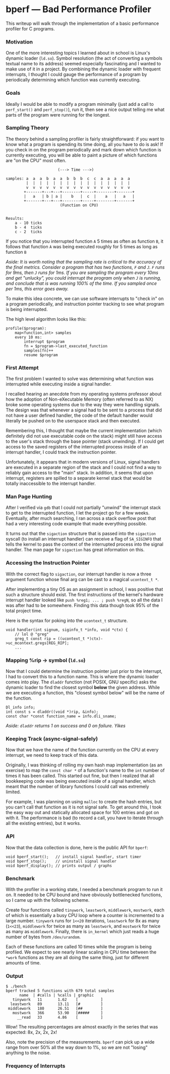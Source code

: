 
# bperf &mdash; Bad Performance Profiler


This writeup will walk through the implementation of a basic performance profiler for C programs.

### Motivation

One of the more interesting topics I learned about in school is Linux's dynamic loader (`ld.so`). Symbol resolution (the act of converting a symbols textual name to its address) seemed especially fascinating and I wanted to make use of it in a project. By combining the dynamic loader with frequent interrupts, I thought I could gauge the performance of a program by periodically determining which function was currently executing.

### Goals

Ideally I would be able to modify a program minimally (just add a call to `perf_start()` and `perf_stop()`), run it, then see a nice output telling me what parts of the program were running for the longest.

### Sampling Theory

The theory behind a sampling profiler is fairly straightforward: if you want to know what a program is spending its time doing, all you have to do is ask! If you check in on the program periodically and mark down which function is currently executing, you will be able to paint a picture of which functions are "on the CPU" most often.


```
                       (---> Time --->)

samples: a  a  a  b  a  a  b  b  b  c  c  a  a  a  a  a
         |  |  |  |  |  |  |  |  |  |  |  |  |  |  |  |
         v  v  v  v  v  v  v  v  v  v  v  v  v  v  v  v
        +-------+---+---+--------+-----+--------+-------+
        |   a   | b | a |    b   |  c  |    a   |   a   |
        +-------+---+---+--------+-----+--------+-------+
                        (Function on CPU)


Results:
    a - 10 ticks
    b - 4  ticks
    c - 2  ticks
```


If you notice that you interrupted function `A` 5 times as often as function `B`, it follows that function `A` was being executed roughly for 5 times as long as function `B`

*Aside: It is worth noting that the sampling rate is critical to the accuracy of the final metrics. Consider a program that has two functions, `F` and `J`. `F` runs for 9ms, then `J` runs for 1ms. If you are sampling the program every 10ms and get "unlucky", you could interrupt the program only when `J` is running, and conclude that is was running 100% of the time. If you sampled once per 1ms, this error goes away.*


To make this idea concrete, we can use software interrupts to "check in" on a program periodically, and instruction pointer tracking to see what program is being interrupted.

The high level algorithm looks like this:

```
profile($program):
    map<function,int> samples
    every 10 ms:
        interrupt $program
        fn = $program->last_executed_function
        samples[fn]++
        resume $program
```

### First Attempt

The first problem I wanted to solve was determining what function was interrupted while executing inside a signal handler.

I recalled hearing an anecdote from my operating systems professor about how the adoption of Non-eXecutable Memory (often referred to as NX) broke some operating systems due to the way they were handling signals. The design was that whenever a signal had to be sent to a process that did not have a user defined handler, the code of the default handler would literally be pushed on to the userspace stack and then executed.

Remembering this, I thought that maybe the current implementation (which definitely did not use executable code on the stack) might still have access to the user's stack through the base pointer (stack unwinding). If I could get access to the saved registers of the interrupted process inside of an interrupt handler, I could track the instruction pointer.

Unfortunately, it appears that in modern versions of Linux, signal handlers are executed in a separate region of the stack and I could not find a way to reliably gain access to the "main" stack. In addition, it seems that upon interrupt, registers are spilled to a separate kernel stack that would be totally inaccessible to the interrupt handler.

### Man Page Hunting

After I verified via `gdb` that I could not partially "unwind" the interrupt stack to get to the interrupted function, I let the project go for a few weeks. Eventually, after much searching, I ran across a stack overflow post that had a very interesting code example that made everything possible.

It turns out that the `sigaction` structure that is passed into the `sigaction` syscall (to install an interrupt handler) can receive a flag of `SA_SIGINFO` that tells the kernel to pass the context of the interrupted process into the signal handler. The man page for `sigaction` has great information on this.


### Accessing the Instruction Pointer

With the correct flag to `sigaction`, our interrupt handler is now a three argument function whose final arg can be cast to a magical `ucontext_t *`.

After implementing a tiny OS as an assignment in school, I was positive that such a structure should exist. The first instructions of the kernel's hardware interrupt handler looked like `push %reg1; ... ; push %regN`, so all the data I was after had to be somewhere. Finding this data though took 95% of the total project time.


Here is the syntax for poking into the `ucontext_t` structure.

```
void handler(int signum, siginfo_t *info, void *ctx) {
    // lol @ "greg"
    greg_t const rip = ((ucontext_t *)ctx)->uc_mcontext.gregs[REG_RIP];
    ...
```

### Mapping %rip -> symbol (`ld.so`)

Now that I could determine the instruction pointer just prior to the interrupt, I had to convert this to a function name. This is where the dynamic loader comes into play. The `dladdr` function (not POSIX, GNU specific) asks the dynamic loader to find the closest symbol **below** the given address. While we are executing a function, this "closest symbol below" will be the name of the function.

```
Dl_info info;
int const s = dladdr((void *)rip, &info);
const char *const function_name = info.dli_sname;
```

*Aside: `dladdr` returns 1 on success and 0 on failure. Yikes*


### Keeping Track (async-signal-safely)

Now that we have the name of the function currently on the CPU at every interrupt, we need to keep track of this data.

Originally, I was thinking of rolling my own hash map implementation (as an exercise) to map the `const char *` of a function's name to the `int` number of times it has been called. This started out fine, but then I realized that all bookkeeping code was being executed inside of a signal handler, which meant that the number of library functions I could call was extremely limited.

For example, I was planning on using `malloc` to create the hash entries, but you can't call that function as it is not signal safe. To get around this, I took the easy way out and statically allocated space for 100 entries and got on with it. The performance is bad (to record a call, you have to iterate through all the existing entries), but it works.


### API

Now that the data collection is done, here is the public API for `bperf`:

```
void bperf_start();   // install signal handler, start timer
void bperf_stop();    // uninstall signal handler
void bperf_display(); // prints output / graphs
```

### Benchmark

With the profiler in a working state, I needed a benchmark program to run it on. It needed to be CPU bound and have obviously bottlenecked functions, so I came up with the following scheme.

Create four functions called `tinywork`, `leastwork`, `middlework`, `mostwork`, each of which is essentially a busy CPU loop where a counter is incremented to a large number. `tinywork` runs for `1<<20` iterations, `leastwork` for 8x as many (`1<<23`), `middlework` for twice as many as `leastwork`, and `mostwork` for twice as many as `middlework`. Finally, there is `in_kernel` which just reads a huge number of bytes from `/dev/urandom`.

Each of these functions are called 10 times while the program is being profiled. We expect to see nearly linear scaling in CPU time between the `*work` functions as they are all doing the same thing, just for different amounts of time.

### Output

```
$ ./bench
bperf tracked 5 functions with 679 total samples
      name  | #calls | %calls | graphic
   tinywork   11       1.62    [          ]
  leastwork   89       13.11   [#         ]
 middlework   180      26.51   [##        ]
   mostwork   366      53.90   [#####     ]
     __read   33       4.86    [          ]
```

Wow! The resulting percentages are almost exactly in the series that was expected: 8x, 2x, 2x, 2x!

Also, note the precision of the measurements. `bperf` can pick up a wide range from over 50% all the way down to 1%, so we are not "losing" anything to the noise.

### Frequency of Interrupts